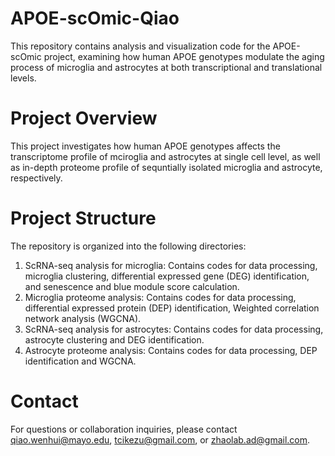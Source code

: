 # APOE-scOmic-Qiao
This repository contains analysis and visualization code for the APOE-scOmic project, examining how human APOE genotypes modulate the aging process of microglia and astrocytes at both transcriptional and translational levels. 
# Project Overview
This project investigates how human APOE genotypes affects the transcriptome profile of mciroglia and astrocytes at single cell level, as well as in-depth proteome profile of sequntially isolated microglia and astrocyte, respectively.
# Project Structure
The repository is organized into the following directories:
1. ScRNA-seq analysis for microglia: Contains codes for data processing, microglia clustering, differential expressed gene (DEG) identification, and senescence and blue module score calculation. 
2. Microglia proteome analysis: Contains codes for data processing, differential expressed protein (DEP) identification, Weighted correlation network analysis (WGCNA).
3. ScRNA-seq analysis for astrocytes: Contains codes for data processing, astrocyte clustering and DEG identification. 
4. Astrocyte proteome analysis: Contains codes for data processing, DEP identification and WGCNA.
# Contact
For questions or collaboration inquiries, please contact qiao.wenhui@mayo.edu, tcikezu@gmail.com, or zhaolab.ad@gmail.com. 
